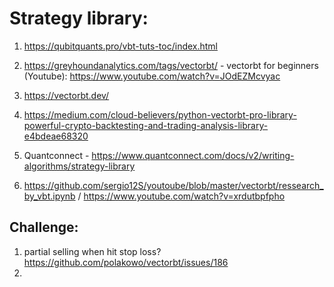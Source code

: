 # Strategy library:

1. https://qubitquants.pro/vbt-tuts-toc/index.html


1. https://greyhoundanalytics.com/tags/vectorbt/  - vectorbt for beginners (Youtube): https://www.youtube.com/watch?v=JOdEZMcvyac

1. https://vectorbt.dev/

1. https://medium.com/cloud-believers/python-vectorbt-pro-library-powerful-crypto-backtesting-and-trading-analysis-library-e4bdeae68320

1. Quantconnect - https://www.quantconnect.com/docs/v2/writing-algorithms/strategy-library

1. https://github.com/sergio12S/youtoube/blob/master/vectorbt/ressearch_by_vbt.ipynb / https://www.youtube.com/watch?v=xrdutbpfpho


## Challenge: 
1. partial selling when hit stop loss? https://github.com/polakowo/vectorbt/issues/186
2. 